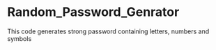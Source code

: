 # Random_Password_Genrator
This code generates strong password containing letters, numbers and symbols
